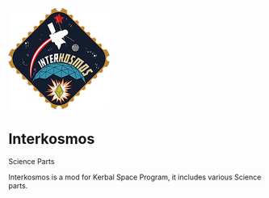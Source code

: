 ![alt text](https://github.com/AstroWell/Interkosmos/blob/master/patch_Interkosmos_Well.png)

# Interkosmos
Science Parts

Interkosmos is a mod for Kerbal Space Program, it includes various Science parts.

